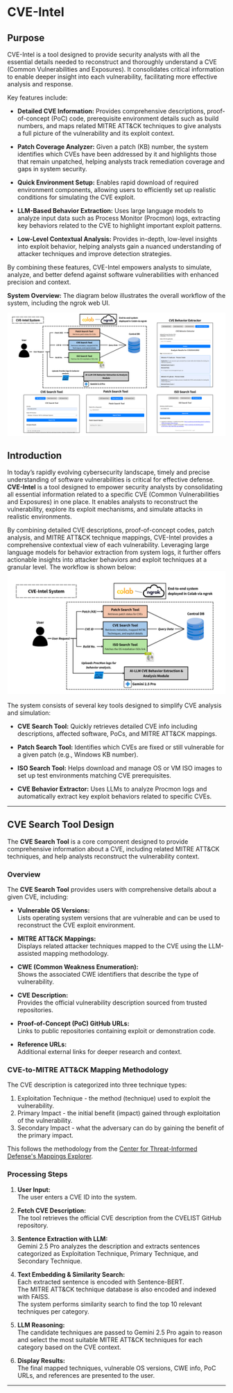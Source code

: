 # CVE-Intel
## Purpose

CVE-Intel is a tool designed to provide security analysts with all the essential details needed to reconstruct and thoroughly understand a CVE (Common Vulnerabilities and Exposures). It consolidates critical information to enable deeper insight into each vulnerability, facilitating more effective analysis and response.

Key features include:

- **Detailed CVE Information:** Provides comprehensive descriptions, proof-of-concept (PoC) code, prerequisite environment details such as build numbers, and maps related MITRE ATT&CK techniques to give analysts a full picture of the vulnerability and its exploit context.

- **Patch Coverage Analyzer:** Given a patch (KB) number, the system identifies which CVEs have been addressed by it and highlights those that remain unpatched, helping analysts track remediation coverage and gaps in system security.

- **Quick Environment Setup:** Enables rapid download of required environment components, allowing users to efficiently set up realistic conditions for simulating the CVE exploit.

- **LLM-Based Behavior Extraction:** Uses large language models to analyze input data such as Process Monitor (Procmon) logs, extracting key behaviors related to the CVE to highlight important exploit patterns.

- **Low-Level Contextual Analysis:** Provides in-depth, low-level insights into exploit behavior, helping analysts gain a nuanced understanding of attacker techniques and improve detection strategies.

By combining these features, CVE-Intel empowers analysts to simulate, analyze, and better defend against software vulnerabilities with enhanced precision and context.

**System Overview:**
The diagram below illustrates the overall workflow of the system, including the ngrok web UI.

![System Architecture](./img/system.png)


## Introduction

In today’s rapidly evolving cybersecurity landscape, timely and precise understanding of software vulnerabilities is critical for effective defense. **CVE-Intel** is a tool designed to empower security analysts by consolidating all essential information related to a specific CVE (Common Vulnerabilities and Exposures) in one place. It enables analysts to reconstruct the vulnerability, explore its exploit mechanisms, and simulate attacks in realistic environments.

By combining detailed CVE descriptions, proof-of-concept codes, patch analysis, and MITRE ATT&CK technique mappings, CVE-Intel provides a comprehensive contextual view of each vulnerability. Leveraging large language models for behavior extraction from system logs, it further offers actionable insights into attacker behaviors and exploit techniques at a granular level. The workflow is shown below:
![System Architecture](./img/architecture.png)

The system consists of several key tools designed to simplify CVE analysis and simulation:

- **CVE Search Tool:** Quickly retrieves detailed CVE info including descriptions, affected software, PoCs, and MITRE ATT&CK mappings.

- **Patch Search Tool:** Identifies which CVEs are fixed or still vulnerable for a given patch (e.g., Windows KB number).

- **ISO Search Tool:** Helps download and manage OS or VM ISO images to set up test environments matching CVE prerequisites.

- **CVE Behavior Extractor:** Uses LLMs to analyze Procmon logs and automatically extract key exploit behaviors related to specific CVEs.

---

## CVE Search Tool Design

The **CVE Search Tool** is a core component designed to provide comprehensive information about a CVE, including related MITRE ATT&CK techniques, and help analysts reconstruct the vulnerability context.

### Overview
The **CVE Search Tool** provides users with comprehensive details about a given CVE, including:

- **Vulnerable OS Versions:**  
  Lists operating system versions that are vulnerable and can be used to reconstruct the CVE exploit environment.

- **MITRE ATT&CK Mappings:**  
  Displays related attacker techniques mapped to the CVE using the LLM-assisted mapping methodology.

- **CWE (Common Weakness Enumeration):**  
  Shows the associated CWE identifiers that describe the type of vulnerability.

- **CVE Description:**  
  Provides the official vulnerability description sourced from trusted repositories.

- **Proof-of-Concept (PoC) GitHub URLs:**  
  Links to public repositories containing exploit or demonstration code.

- **Reference URLs:**  
  Additional external links for deeper research and context.

### CVE-to-MITRE ATT&CK Mapping Methodology

The CVE description is categorized into three technique types:

1. Exploitation Technique - the method (technique) used to exploit the vulnerability.
2. Primary Impact - the initial benefit (impact) gained through exploitation of the vulnerability.
3. Secondary Impact - what the adversary can do by gaining the benefit of the primary impact.

This follows the methodology from the [Center for Threat-Informed Defense's Mappings Explorer](https://center-for-threat-informed-defense.github.io/mappings-explorer/about/methodology/cve-methodology/).

### Processing Steps

1. **User Input:**  
   The user enters a CVE ID into the system.

2. **Fetch CVE Description:**  
   The tool retrieves the official CVE description from the CVELIST GitHub repository.

3. **Sentence Extraction with LLM:**  
   Gemini 2.5 Pro analyzes the description and extracts sentences categorized as Exploitation Technique, Primary Technique, and Secondary Technique.

4. **Text Embedding & Similarity Search:**  
   Each extracted sentence is encoded with Sentence-BERT.  
   The MITRE ATT&CK technique database is also encoded and indexed with FAISS.  
   The system performs similarity search to find the top 10 relevant techniques per category.

5. **LLM Reasoning:**  
   The candidate techniques are passed to Gemini 2.5 Pro again to reason and select the most suitable MITRE ATT&CK techniques for each category based on the CVE context.

6. **Display Results:**  
   The final mapped techniques, vulnerable OS versions, CWE info, PoC URLs, and references are presented to the user.

---





